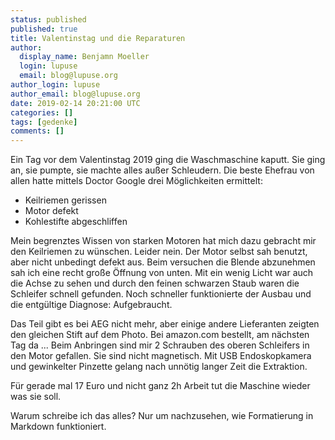 ```yaml
---
status: published
published: true
title: Valentinstag und die Reparaturen
author:
  display_name: Benjamn Moeller
  login: lupuse
  email: blog@lupuse.org
author_login: lupuse
author_email: blog@lupuse.org
date: 2019-02-14 20:21:00 UTC
categories: []
tags: [gedenke]
comments: []
---
```

Ein Tag vor dem Valentinstag 2019 ging die Waschmaschine kaputt. Sie ging an, sie pumpte, sie machte alles außer Schleudern. Die beste Ehefrau von allen hatte mittels Doctor Google drei Möglichkeiten ermittelt:
- Keilriemen gerissen
- Motor defekt
- Kohlestifte abgeschliffen

Mein begrenztes Wissen von starken Motoren hat mich dazu gebracht mir den Keilriemen zu wünschen. Leider nein.
Der Motor selbst sah benutzt, aber nicht unbedingt defekt aus. Beim versuchen die Blende abzunehmen sah ich eine recht große Öffnung von unten. Mit ein wenig Licht war auch die Achse zu sehen und durch den feinen schwarzen Staub waren die Schleifer schnell gefunden.
Noch schneller funktionierte der Ausbau und die entgültige Diagnose: Aufgebraucht.

Das Teil gibt es bei AEG nicht mehr, aber einige andere Lieferanten zeigten den gleichen Stift auf dem Photo. Bei amazon.com bestellt, am nächsten Tag da ...
Beim Anbringen sind mir 2 Schrauben des oberen Schleifers in den Motor gefallen. Sie sind nicht magnetisch. Mit USB Endoskopkamera und gewinkelter Pinzette gelang nach unnötig langer Zeit die Extraktion.

Für gerade mal 17 Euro und nicht ganz 2h Arbeit tut die Maschine wieder was sie soll.

Warum schreibe ich das alles? Nur um nachzusehen, wie Formatierung in Markdown funktioniert.

